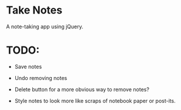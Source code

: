 Take Notes
==========

A note-taking app using jQuery.

TODO:
=====

* Save notes

* Undo removing notes

* Delete button for a more obvious way to remove notes?

* Style notes to look more like scraps of notebook paper or post-its.
